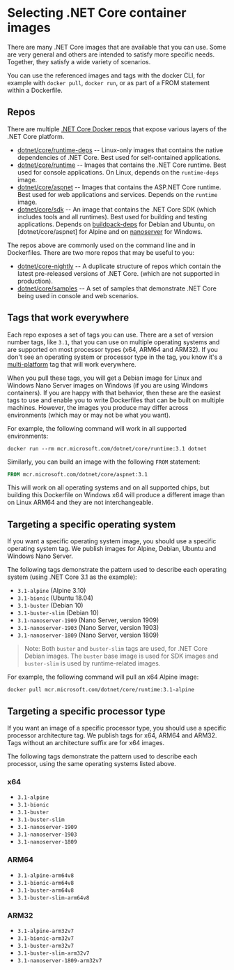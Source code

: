 # Selecting .NET Core container images

There are many .NET Core images that are available that you can use. Some are very general and others are intended to satisfy more specific needs. Together, they satisfy a wide variety of scenarios.

You can use the referenced images and tags with the docker CLI, for example with `docker pull`, `docker run`, or as part of a FROM statement within a Dockerfile.

## Repos

There are multiple [.NET Core Docker repos](https://hub.docker.com/_/microsoft-dotnet-core) that expose various layers of the .NET Core platform.

* [dotnet/core/runtime-deps](https://hub.docker.com/_/microsoft-dotnet-core-runtime-deps/) -- Linux-only images that contains the native dependencies of .NET Core. Best used for self-contained applications.
* [dotnet/core/runtime](https://hub.docker.com/_/microsoft-dotnet-core-runtime/) -- Images that contains the .NET Core runtime. Best used for console applications. On Linux, depends on the `runtime-deps` image.
* [dotnet/core/aspnet](https://hub.docker.com/_/microsoft-dotnet-core-aspnet/) -- Images that contains the ASP.NET Core runtime. Best used for web applications and services. Depends on the `runtime` image.
* [dotnet/core/sdk](https://hub.docker.com/_/microsoft-dotnet-core-sdk/) -- An image that contains the .NET Core SDK (which includes tools and all runtimes). Best used for building and testing applications. Depends on [buildpack-deps](https://hub.docker.com/_/buildpack-deps) for Debian and Ubuntu, on [dotnet/core/aspnet] for Alpine and on [nanoserver](https://hub.docker.com/_/microsoft-windows-nanoserver) for Windows.

The repos above are commonly used on the command line and in Dockerfiles. There are two more repos that may be useful to you:

* [dotnet/core-nightly](https://hub.docker.com/_/microsoft-dotnet-core-nightly) -- A duplicate structure of repos which contain the latest pre-released versions of .NET Core. (which are not supported in production).
* [dotnet/core/samples](https://hub.docker.com/_/microsoft-dotnet-core-samples) -- A set of samples that demonstrate .NET Core being used in console and web scenarios.

## Tags that work everywhere

Each repo exposes a set of tags you can use. There are a set of version number tags, like `3.1`, that you can use on multiple operating systems and are supported on most processor types (x64, ARM64 and ARM32). If you don't see an operating system or processor type in the tag, you know it's a [multi-platform](https://www.docker.com/blog/docker-official-images-now-multi-platform/) tag that will work everywhere.

When you pull these tags, you will get a Debian image for Linux and Windows Nano Server images on Windows (if you are using Windows containers). If you are happy with that behavior, then these are the easiest tags to use and enable you to write Dockerfiles that can be built on multiple machines. However, the images you produce may differ across environments (which may or may not be what you want).

For example, the following command will work in all supported environments:

```console
docker run --rm mcr.microsoft.com/dotnet/core/runtime:3.1 dotnet
```

Similarly, you can build an image with the following `FROM` statement:

```Dockerfile
FROM mcr.microsoft.com/dotnet/core/aspnet:3.1
```

This will work on all operating systems and on all supported chips, but building this Dockerfile on Windows x64 will produce a different image than on Linux ARM64 and they are not interchangeable.

## Targeting a specific operating system

If you want a specific operating system image, you should use a specific operating system tag. We publish images for Alpine, Debian, Ubuntu and Windows Nano Server.

The following tags demonstrate the pattern used to describe each operating system (using .NET Core 3.1 as the example):

* `3.1-alpine` (Alpine 3.10)
* `3.1-bionic` (Ubuntu 18.04)
* `3.1-buster` (Debian 10)
* `3.1-buster-slim` (Debian 10)
* `3.1-nanoserver-1909` (Nano Server, version 1909)
* `3.1-nanoserver-1903` (Nano Server, version 1903)
* `3.1-nanoserver-1809` (Nano Server, version 1809)

> Note: Both `buster` and `buster-slim` tags are used, for .NET Core Debian images. The `buster` base image is used for SDK images and `buster-slim` is used by runtime-related images.

For example, the following command will pull an x64 Alpine image:

```console
docker pull mcr.microsoft.com/dotnet/core/runtime:3.1-alpine
```

## Targeting a specific processor type

If you want an image of a specific processor type, you should use a specific processor architecture tag. We publish tags for x64, ARM64 and ARM32. Tags without an architecture suffix are for x64 images.

The following tags demonstrate the pattern used to describe each processor, using the same operating systems listed above.

### x64

* `3.1-alpine`
* `3.1-bionic`
* `3.1-buster`
* `3.1-buster-slim`
* `3.1-nanoserver-1909`
* `3.1-nanoserver-1903`
* `3.1-nanoserver-1809`

### ARM64

* `3.1-alpine-arm64v8`
* `3.1-bionic-arm64v8`
* `3.1-buster-arm64v8`
* `3.1-buster-slim-arm64v8`

### ARM32

* `3.1-alpine-arm32v7`
* `3.1-bionic-arm32v7`
* `3.1-buster-arm32v7`
* `3.1-buster-slim-arm32v7`
* `3.1-nanoserver-1809-arm32v7`

